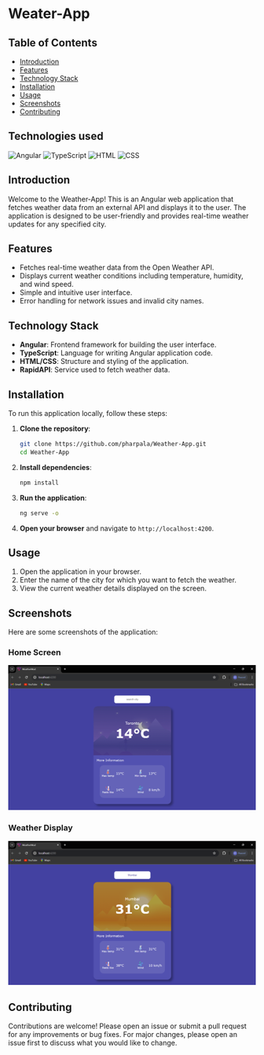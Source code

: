 # Weater-App

## Table of Contents

- [Introduction](#introduction)
- [Features](#features)
- [Technology Stack](#technology-stack)
- [Installation](#installation)
- [Usage](#usage)
- [Screenshots](#screenshots)
- [Contributing](#contributing)

## Technologies used

![Angular](https://img.shields.io/badge/Angular-DD0031?style=for-the-badge&logo=angular&logoColor=white)
![TypeScript](https://img.shields.io/badge/TypeScript-007ACC?style=for-the-badge&logo=typescript&logoColor=white)
![HTML](https://img.shields.io/badge/HTML5-E34F26?style=for-the-badge&logo=html5&logoColor=white)
![CSS](https://img.shields.io/badge/CSS-239120?&style=for-the-badge&logo=css3&logoColor=white)

## Introduction

Welcome to the Weather-App! This is an Angular web application that fetches weather data from an external API and displays it to the user. The application is designed to be user-friendly and provides real-time weather updates for any specified city.

## Features

- Fetches real-time weather data from the Open Weather API.
- Displays current weather conditions including temperature, humidity, and wind speed.
- Simple and intuitive user interface.
- Error handling for network issues and invalid city names.

## Technology Stack

- **Angular**: Frontend framework for building the user interface.
- **TypeScript**: Language for writing Angular application code.
- **HTML/CSS**: Structure and styling of the application.
- **RapidAPI**: Service used to fetch weather data.

## Installation

To run this application locally, follow these steps:

1. **Clone the repository**:

    ```bash
    git clone https://github.com/pharpala/Weather-App.git
    cd Weather-App
    ```

2. **Install dependencies**:

    ```bash
    npm install
    ```

3. **Run the application**:

    ```bash
    ng serve -o
    ```

4. **Open your browser** and navigate to `http://localhost:4200`.

## Usage

1. Open the application in your browser.
2. Enter the name of the city for which you want to fetch the weather.
3. View the current weather details displayed on the screen.

## Screenshots

Here are some screenshots of the application:

### Home Screen

![Home Screen](utils/home_screen.png)

### Weather Display

![Weather Display](utils/weather_display.png)

## Contributing

Contributions are welcome! Please open an issue or submit a pull request for any improvements or bug fixes. For major changes, please open an issue first to discuss what you would like to change.
